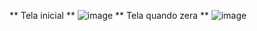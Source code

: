 ** Tela inicial **
![image](https://github.com/user-attachments/assets/3cbe40af-b622-4838-aa8a-6f6a147e85fb)
** Tela quando zera **
![image](https://github.com/user-attachments/assets/7fe9a78b-f394-4507-bdda-abaef3fa7f54)
